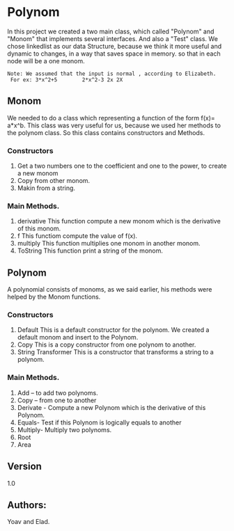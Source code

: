 # Polynom

In this project we created a two main class, which called "Polynom" and "Monom" that implements several interfaces. And also  a "Test" class. 
We chose linkedlist as our data Structure, because we think it more useful and dynamic to changes, in a way that saves space in memory. so that in each node will be a one monom.

```
Note: We assumed that the input is normal , according to Elizabeth.
 For ex: 3*x^2+5        2*x^2-3 2x 2X
```

##  Monom

We needed to do a class which representing a function of the form f(x)= a*x^b. This class was very useful for us, because we used her methods to the polynom class.
So this class contains constructors and Methods.

### Constructors

1.	Get a two numbers one to the coefficient and one to the power, to create a new monom
2.	Copy from other monom.
3.	Makin from a string.

### Main Methods.

1.	derivative
This function compute a new monom which is the derivative of this monom.
2.	f 
This functiom compute the value of f(x).
3.	multiply
This function multiplies one monom in another monom.
4.	ToString
 This function print a string of the monom.


## Polynom

A polynomial consists of monoms, as we said earlier, his methods were helped by the Monom functions.

### Constructors

1.	Default
This is a default constructor for the polynom. We created a default monom and insert to the Polynom.
2.	Copy
This is a copy constructor from one polynom to another.
3.	String Transformer
This is a constructor that transforms a string to a polynom.


### Main Methods.

1.	Add – to add two polynoms.
2.	Copy – from one to another
3.	Derivate - Compute a new Polynom which is the derivative of this Polynom.
4.	Equals- Test if this Polynom is logically equals to another
5.	Multiply- Multiply two polynoms.
6.	Root
7.	Area


## Version

1.0

## Authors:

Yoav and Elad.

